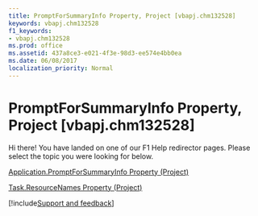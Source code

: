 ```yaml
---
title: PromptForSummaryInfo Property, Project [vbapj.chm132528]
keywords: vbapj.chm132528
f1_keywords:
- vbapj.chm132528
ms.prod: office
ms.assetid: 437a8ce3-e021-4f3e-98d3-ee574e4bb0ea
ms.date: 06/08/2017
localization_priority: Normal
---
```



# PromptForSummaryInfo Property, Project [vbapj.chm132528]

Hi there! You have landed on one of our F1 Help redirector pages. Please select the topic you were looking for below.

[Application.PromptForSummaryInfo Property (Project)](http://msdn.microsoft.com/library/c1ce90ec-e52b-397f-640c-4a8da1e17a7f%28Office.15%29.aspx)

[Task.ResourceNames Property (Project)](http://msdn.microsoft.com/library/0c933d60-42bf-ece6-fa37-da5181a56944%28Office.15%29.aspx)

[!include[Support and feedback](~/includes/feedback-boilerplate.md)]